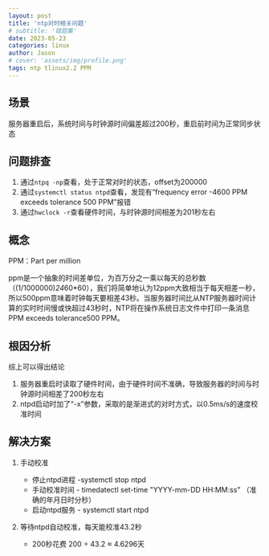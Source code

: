 ```yaml
---
layout: post
title: 'ntp对时相关问题'
# subtitle: '错题集'
date: 2023-05-23
categories: linux
author: Jason
# cover: 'assets/img/profile.png'
tags: ntp tlinux2.2 PPM
---
```


## 场景

服务器重启后，系统时间与时钟源时间偏差超过200秒，重启前时间为正常同步状态

## 问题排查

1. 通过`ntpq -np`查看，处于正常对时的状态，offset为200000
2. 通过`systemctl status ntpd`查看，发现有“frequency error -4600 PPM exceeds tolerance 500 PPM”报错
3. 通过`hwclock -r`查看硬件时间，与时钟源时间相差为201秒左右

## 概念

PPM：Part per million

ppm是一个抽象的时间差单位，为百万分之一乘以每天的总秒数（(1/1000000)*24*60*60），我们将简单地认为12ppm大致相当于每天相差一秒，所以500ppm意味着时钟每天要相差43秒。当服务器时间比从NTP服务器时间计算的实时时间慢或快超过43秒时，NTP将在操作系统日志文件中打印一条消息PPM exceeds tolerance500 PPM。

## 根因分析

综上可以得出结论

1. 服务器重启时读取了硬件时间，由于硬件时间不准确，导致服务器的时间与时钟源时间相差了200秒左右
2. ntpd启动时加了“-x”参数，采取的是渐进式的对时方式，以0.5ms/s的速度校准时间

## 解决方案

1. 手动校准

   - 停止ntpd进程    -systemctl stop ntpd
   - 手动校准时间    - timedatectl set-time "YYYY-mm-DD HH:MM:ss" （准确的年月日时分秒）
   - 启动ntpd服务    - systemctl start ntpd

2. 等待ntpd自动校准，每天能校准43.2秒

   - 200秒花费 200 $\div$ 43.2 $\approx$ 4.6296天


